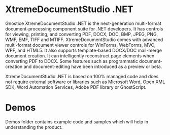 # XtremeDocumentStudio .NET
Gnostice XtremeDocumentStudio .NET is the next-generation multi-format document-processing component suite for .NET developers. It has controls for viewing, printing, and converting PDF, DOCX, DOC, BMP, JPEG, PNG, WMF, EMF, TIFF and MTIFF. XtremeDocumentStudio comes with advanced multi-format document viewer controls for WinForms, WebForms, MVC, WPF, and HTML5. It also supports template-based DOCX/DOC mail-merge document creation. It can intelligently reconstruct page elements when converting PDF to DOCX. Some features such as programmatic document-creation and document-editing have been introduced as a preview or beta.

XtremeDocumentStudio .NET is based on 100% managed code and does not require external software or libraries such as Microsoft Word, Open XML SDK, Word Automation Services, Adobe PDF library or GhostScript.

# Demos
Demos folder contains example code and samples which will help in understanding the product.
